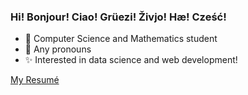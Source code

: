 ### Hi! Bonjour! Ciao! Grüezi! Živjo! Hæ! Cześć!
- 🧡 Computer Science and Mathematics student
- 👾 Any pronouns
- ✨ Interested in data science and web development!

[My Resumé](https://sunyshore.github.io/resume/Mercy_Doan_Resume.pdf)

<!--
**sunyshore/sunyshore** is a ✨ _special_ ✨ repository because its `README.md` (this file) appears on your GitHub profile.

Here are some ideas to get you started:

- 🔭 I’m currently working on ...
- 🌱 I’m currently learning ...
- 👯 I’m looking to collaborate on ...
- 🤔 I’m looking for help with ...
- 💬 Ask me about ...
- 📫 How to reach me: ...
- 😄 Pronouns: ...
- ⚡ Fun fact: ...
-->

